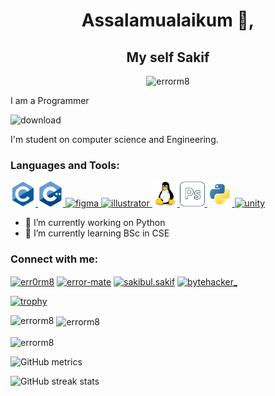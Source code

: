 <h1 align="center">Assalamualaikum 🫡,</h1> <h2 align="center">My self Sakif</h2>
<p align="center"> <img src="https://komarev.com/ghpvc/?username=errorm8&label=Profile%20views&color=0e75b6&style=flat" alt="errorm8" /> </p>
I am a Programmer

![download](https://github.com/user-attachments/assets/03845e5f-ed25-4bf9-b5b2-e4eb0fdba906)

I'm student on computer science and Engineering.


<h3 align="left">Languages and Tools:</h3>
<p align="left"> <a href="https://www.cprogramming.com/" target="_blank" rel="noreferrer"> <img src="https://raw.githubusercontent.com/devicons/devicon/master/icons/c/c-original.svg" alt="c" width="40" height="40"/> </a> <a href="https://www.w3schools.com/cpp/" target="_blank" rel="noreferrer"> <img src="https://raw.githubusercontent.com/devicons/devicon/master/icons/cplusplus/cplusplus-original.svg" alt="cplusplus" width="40" height="40"/> </a> <a href="https://www.figma.com/" target="_blank" rel="noreferrer"> <img src="https://www.vectorlogo.zone/logos/figma/figma-icon.svg" alt="figma" width="40" height="40"/> </a> <a href="https://www.adobe.com/in/products/illustrator.html" target="_blank" rel="noreferrer"> <img src="https://www.vectorlogo.zone/logos/adobe_illustrator/adobe_illustrator-icon.svg" alt="illustrator" width="40" height="40"/> </a> <a href="https://www.linux.org/" target="_blank" rel="noreferrer"> <img src="https://raw.githubusercontent.com/devicons/devicon/master/icons/linux/linux-original.svg" alt="linux" width="40" height="40"/> </a> <a href="https://www.photoshop.com/en" target="_blank" rel="noreferrer"> <img src="https://raw.githubusercontent.com/devicons/devicon/master/icons/photoshop/photoshop-line.svg" alt="photoshop" width="40" height="40"/> </a> <a href="https://www.python.org" target="_blank" rel="noreferrer"> <img src="https://raw.githubusercontent.com/devicons/devicon/master/icons/python/python-original.svg" alt="python" width="40" height="40"/> </a> <a href="https://unity.com/" target="_blank" rel="noreferrer"> <img src="https://www.vectorlogo.zone/logos/unity3d/unity3d-icon.svg" alt="unity" width="40" height="40"/> </a> </p>

- 🔭 I’m currently working on Python 
- 🌱 I’m currently learning BSc in CSE 


<h3 align="left">Connect with me:</h3>
<p align="left">
<a href="https://twitter.com/err0rm8" target="blank"><img align="center" src="https://raw.githubusercontent.com/rahuldkjain/github-profile-readme-generator/master/src/images/icons/Social/twitter.svg" alt="err0rm8" height="30" width="40" /></a>
<a href="https://linkedin.com/in/error-mate" target="blank"><img align="center" src="https://raw.githubusercontent.com/rahuldkjain/github-profile-readme-generator/master/src/images/icons/Social/linked-in-alt.svg" alt="error-mate" height="30" width="40" /></a>
<a href="https://fb.com/sakibul.sakif" target="blank"><img align="center" src="https://raw.githubusercontent.com/rahuldkjain/github-profile-readme-generator/master/src/images/icons/Social/facebook.svg" alt="sakibul.sakif" height="30" width="40" /></a>
<a href="https://instagram.com/bytehacker_" target="blank"><img align="center" src="https://raw.githubusercontent.com/rahuldkjain/github-profile-readme-generator/master/src/images/icons/Social/instagram.svg" alt="bytehacker_" height="30" width="40" /></a>
</p> 



[![trophy](https://github-profile-trophy.vercel.app/?username=ErrorM8)](https://github.com/ryo-ma/github-profile-trophy)

<p><img align="left" src="https://github-readme-stats.vercel.app/api/top-langs/?username=ErrorM8)](https://github.com/anuraghazra/github-readme-stats" alt="errorm8" /></p>

<p>&nbsp;<img align="center" src="https://github-readme-stats.vercel.app/api?username=errorm8&show_icons=true&locale=en" alt="errorm8" /></p>

<p><img align="center" src="https://github-readme-streak-stats.herokuapp.com/?user=errorm8&" alt="errorm8" /></p>

![GitHub metrics](https://metrics.lecoq.io/ErrorM8)  

![GitHub streak stats](https://streak-stats.demolab.com/?user=ErrorM8)  

